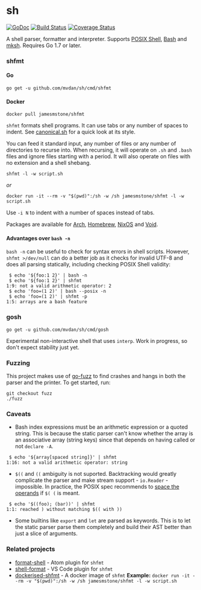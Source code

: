 # sh

[![GoDoc](https://godoc.org/github.com/mvdan/sh?status.svg)](https://godoc.org/github.com/mvdan/sh)
[![Build Status](https://travis-ci.org/mvdan/sh.svg?branch=master)](https://travis-ci.org/mvdan/sh)
[![Coverage Status](https://coveralls.io/repos/github/mvdan/sh/badge.svg?branch=master)](https://coveralls.io/github/mvdan/sh)

A shell parser, formatter and interpreter. Supports [POSIX Shell],
[Bash] and [mksh]. Requires Go 1.7 or later.

### shfmt
#### Go
	go get -u github.com/mvdan/sh/cmd/shfmt
#### Docker
	docker pull jamesmstone/shfmt

`shfmt` formats shell programs. It can use tabs or any number of spaces
to indent. See [canonical.sh](syntax/canonical.sh) for a quick look at
its style.

You can feed it standard input, any number of files or any number of
directories to recurse into. When recursing, it will operate on `.sh`
and `.bash` files and ignore files starting with a period. It will also
operate on files with no extension and a shell shebang.

	shfmt -l -w script.sh

*or*

	docker run -it --rm -v "$(pwd)":/sh -w /sh jamesmstone/shfmt -l -w script.sh

Use `-i N` to indent with a number of spaces instead of tabs.

Packages are available for [Arch], [Homebrew], [NixOS] and [Void].

#### Advantages over `bash -n`

`bash -n` can be useful to check for syntax errors in shell scripts.
However, `shfmt >/dev/null` can do a better job as it checks for invalid
UTF-8 and does all parsing statically, including checking POSIX Shell
validity:

```
 $ echo '${foo:1 2}' | bash -n
 $ echo '${foo:1 2}' | shfmt
1:9: not a valid arithmetic operator: 2
 $ echo 'foo=(1 2)' | bash --posix -n
 $ echo 'foo=(1 2)' | shfmt -p
1:5: arrays are a bash feature
```

### gosh

	go get -u github.com/mvdan/sh/cmd/gosh

Experimental non-interactive shell that uses `interp`. Work in progress,
so don't expect stability just yet.

### Fuzzing

This project makes use of [go-fuzz] to find crashes and hangs in both
the parser and the printer. To get started, run:

	git checkout fuzz
	./fuzz

### Caveats

* Bash index expressions must be an arithmetic expression or a quoted
  string. This is because the static parser can't know whether the array
  is an associative array (string keys) since that depends on having
  called or not `declare -A`.

```
 $ echo '${array[spaced string]}' | shfmt
1:16: not a valid arithmetic operator: string
```

* `$((` and `((` ambiguity is not suported. Backtracking would greatly
  complicate the parser and make stream support - `io.Reader` -
  impossible. In practice, the POSIX spec recommends to [space the
  operands][posix-ambiguity] if `$( (` is meant.

```
 $ echo '$((foo); (bar))' | shfmt
1:1: reached ) without matching $(( with ))
```

* Some builtins like `export` and `let` are parsed as keywords. This is
  to let the static parser parse them completely and build their AST
  better than just a slice of arguments.

### Related projects

* [format-shell] - Atom plugin for `shfmt`
* [shell-format] - VS Code plugin for `shfmt`
* [dockerised-shfmt] - A docker image of `shfmt` **Example:** `docker run -it --rm -v "$(pwd)":/sh -w /sh jamesmstone/shfmt -l -w script.sh`

[posix shell]: http://pubs.opengroup.org/onlinepubs/9699919799/utilities/V3_chap02.html
[bash]: https://www.gnu.org/software/bash/
[mksh]: https://www.mirbsd.org/mksh.htm
[examples]: https://godoc.org/github.com/mvdan/sh/syntax#pkg-examples
[arch]: https://aur.archlinux.org/packages/shfmt/
[homebrew]: https://github.com/Homebrew/homebrew-core/blob/HEAD/Formula/shfmt.rb
[nixos]: https://github.com/NixOS/nixpkgs/blob/HEAD/pkgs/tools/text/shfmt/default.nix
[void]: https://github.com/voidlinux/void-packages/blob/HEAD/srcpkgs/shfmt/template
[go-fuzz]: https://github.com/dvyukov/go-fuzz
[posix-ambiguity]: http://pubs.opengroup.org/onlinepubs/9699919799/utilities/V3_chap02.html#tag_18_06_03
[format-shell]: https://atom.io/packages/format-shell
[shell-format]: https://marketplace.visualstudio.com/items?itemName=foxundermoon.shell-format
[dockerised-shfmt]: https://hub.docker.com/r/jamesmstone/shfmt/
